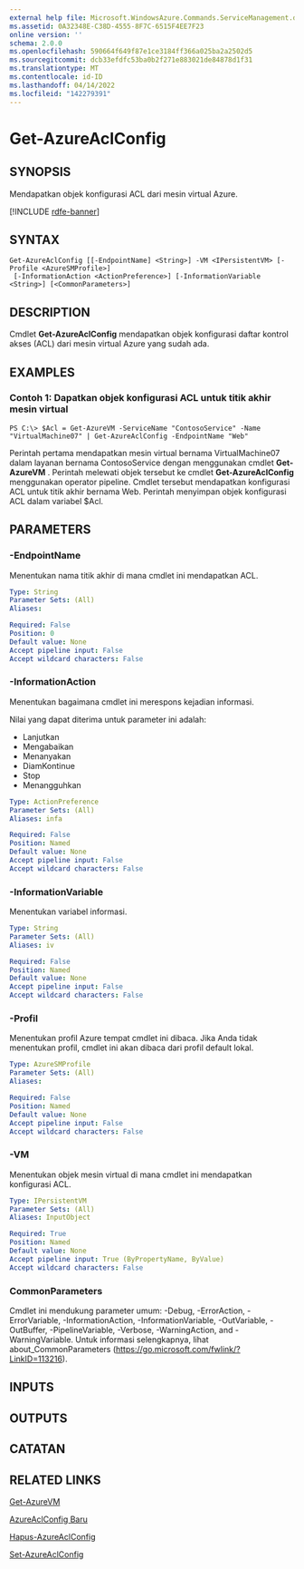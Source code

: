 ```yaml
---
external help file: Microsoft.WindowsAzure.Commands.ServiceManagement.dll-Help.xml
ms.assetid: 0A32348E-C38D-4555-8F7C-6515F4EE7F23
online version: ''
schema: 2.0.0
ms.openlocfilehash: 590664f649f87e1ce3184ff366a025ba2a2502d5
ms.sourcegitcommit: dcb33efdfc53ba0b2f271e883021de84878d1f31
ms.translationtype: MT
ms.contentlocale: id-ID
ms.lasthandoff: 04/14/2022
ms.locfileid: "142279391"
---
```

# Get-AzureAclConfig

## SYNOPSIS
Mendapatkan objek konfigurasi ACL dari mesin virtual Azure.

[!INCLUDE [rdfe-banner](../../includes/rdfe-banner.md)]

## SYNTAX

```
Get-AzureAclConfig [[-EndpointName] <String>] -VM <IPersistentVM> [-Profile <AzureSMProfile>]
 [-InformationAction <ActionPreference>] [-InformationVariable <String>] [<CommonParameters>]
```

## DESCRIPTION
Cmdlet **Get-AzureAclConfig** mendapatkan objek konfigurasi daftar kontrol akses (ACL) dari mesin virtual Azure yang sudah ada.

## EXAMPLES

### Contoh 1: Dapatkan objek konfigurasi ACL untuk titik akhir mesin virtual
```
PS C:\> $Acl = Get-AzureVM -ServiceName "ContosoService" -Name "VirtualMachine07" | Get-AzureAclConfig -EndpointName "Web"
```

Perintah pertama mendapatkan mesin virtual bernama VirtualMachine07 dalam layanan bernama ContosoService dengan menggunakan cmdlet **Get-AzureVM** .
Perintah melewati objek tersebut ke cmdlet **Get-AzureAclConfig** menggunakan operator pipeline.
Cmdlet tersebut mendapatkan konfigurasi ACL untuk titik akhir bernama Web.
Perintah menyimpan objek konfigurasi ACL dalam variabel $Acl.

## PARAMETERS

### -EndpointName
Menentukan nama titik akhir di mana cmdlet ini mendapatkan ACL.

```yaml
Type: String
Parameter Sets: (All)
Aliases: 

Required: False
Position: 0
Default value: None
Accept pipeline input: False
Accept wildcard characters: False
```

### -InformationAction
Menentukan bagaimana cmdlet ini merespons kejadian informasi.

Nilai yang dapat diterima untuk parameter ini adalah:

- Lanjutkan
- Mengabaikan
- Menanyakan
- DiamKontinue
- Stop
- Menangguhkan

```yaml
Type: ActionPreference
Parameter Sets: (All)
Aliases: infa

Required: False
Position: Named
Default value: None
Accept pipeline input: False
Accept wildcard characters: False
```

### -InformationVariable
Menentukan variabel informasi.

```yaml
Type: String
Parameter Sets: (All)
Aliases: iv

Required: False
Position: Named
Default value: None
Accept pipeline input: False
Accept wildcard characters: False
```

### -Profil
Menentukan profil Azure tempat cmdlet ini dibaca.
Jika Anda tidak menentukan profil, cmdlet ini akan dibaca dari profil default lokal.

```yaml
Type: AzureSMProfile
Parameter Sets: (All)
Aliases: 

Required: False
Position: Named
Default value: None
Accept pipeline input: False
Accept wildcard characters: False
```

### -VM
Menentukan objek mesin virtual di mana cmdlet ini mendapatkan konfigurasi ACL.

```yaml
Type: IPersistentVM
Parameter Sets: (All)
Aliases: InputObject

Required: True
Position: Named
Default value: None
Accept pipeline input: True (ByPropertyName, ByValue)
Accept wildcard characters: False
```

### CommonParameters
Cmdlet ini mendukung parameter umum: -Debug, -ErrorAction, -ErrorVariable, -InformationAction, -InformationVariable, -OutVariable, -OutBuffer, -PipelineVariable, -Verbose, -WarningAction, and -WarningVariable. Untuk informasi selengkapnya, lihat about_CommonParameters (https://go.microsoft.com/fwlink/?LinkID=113216).

## INPUTS

## OUTPUTS

## CATATAN

## RELATED LINKS

[Get-AzureVM](./Get-AzureVM.md)

[AzureAclConfig Baru](./New-AzureAclConfig.md)

[Hapus-AzureAclConfig](./Remove-AzureAclConfig.md)

[Set-AzureAclConfig](./Set-AzureAclConfig.md)


